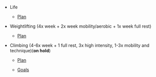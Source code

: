 - Life
    - [Plan](life-plan.md)


- Weightlifting (4x week + 2x week mobility/aerobic + 1x week full rest)

    - [Plan](weights-plan.md)
 

- Climbing (4-6x week + 1 full rest, 3x high intensity, 1-3x mobility and technique)(__on hold__)
 
    - [Plan](climbing-plan.md)

    - [Goals](climbing-goals.md)

